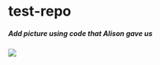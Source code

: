 # test-repo
##### Add picture using code that Alison gave us
![](https://octodex.github.com/images/OctoAsians_dex_Full.png)
